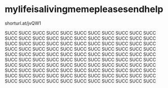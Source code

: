 # mylifeisalivingmemepleasesendhelp
shorturl.at/jvQW1


SUCC SUCC SUCC SUCC SUCC SUCC SUCC SUCC SUCC SUCC SUCC SUCC SUCC SUCC SUCC SUCC SUCC SUCC SUCC SUCC SUCC SUCC SUCC SUCC SUCC SUCC SUCC SUCC SUCC SUCC SUCC SUCC SUCC SUCC SUCC SUCC SUCC SUCC SUCC SUCC SUCC SUCC SUCC SUCC SUCC SUCC SUCC SUCC SUCC SUCC SUCC SUCC SUCC SUCC SUCC SUCC SUCC SUCC SUCC SUCC SUCC SUCC SUCC SUCC SUCC SUCC SUCC SUCC SUCC SUCC SUCC SUCC SUCC SUCC SUCC SUCC SUCC SUCC SUCC SUCC SUCC SUCC SUCC SUCC SUCC SUCC SUCC SUCC SUCC SUCC SUCC SUCC SUCC SUCC SUCC SUCC SUCC SUCC SUCC SUCC SUCC SUCC SUCC SUCC  SUCC SUCC SUCC SUCC SUCC SUCC 

